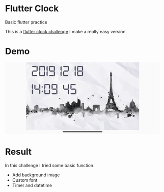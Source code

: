 # Flutter Clock
Basic flutter practice

This is a [flutter clock challenge](https://flutter.dev/clock) I make a really easy version.

# Demo
<img src="images/demo.png" width="580">

# Result
In this challenge I tried some basic function.
- Add background image
- Custom font
- Timer and datetime

